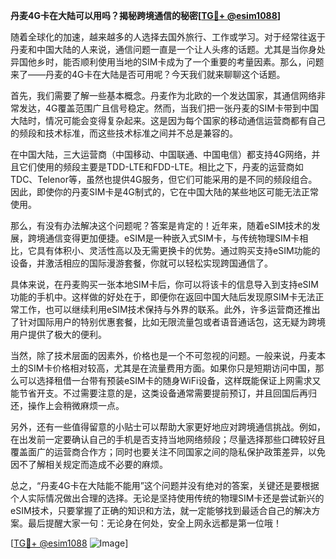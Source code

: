**丹麦4G卡在大陆可以用吗？揭秘跨境通信的秘密[[TG💪+ @esim1088](https://t.me/s/esim1088)]**

随着全球化的加速，越来越多的人选择去国外旅行、工作或学习。对于经常往返于丹麦和中国大陆的人来说，通信问题一直是一个让人头疼的话题。尤其是当你身处异国他乡时，能否顺利使用当地的SIM卡成为了一个重要的考量因素。那么，问题来了——丹麦的4G卡在大陆是否可用呢？今天我们就来聊聊这个话题。

首先，我们需要了解一些基本概念。丹麦作为北欧的一个发达国家，其通信网络非常发达，4G覆盖范围广且信号稳定。然而，当我们把一张丹麦的SIM卡带到中国大陆时，情况可能会变得复杂起来。这是因为每个国家的移动通信运营商都有自己的频段和技术标准，而这些技术标准之间并不总是兼容的。

在中国大陆，三大运营商（中国移动、中国联通、中国电信）都支持4G网络，并且它们使用的频段主要是TDD-LTE和FDD-LTE。相比之下，丹麦的运营商如TDC、Telenor等，虽然也提供4G服务，但它们可能采用的是不同的频段组合。因此，即使你的丹麦SIM卡是4G制式的，它在中国大陆的某些地区可能无法正常使用。

那么，有没有办法解决这个问题呢？答案是肯定的！近年来，随着eSIM技术的发展，跨境通信变得更加便捷。eSIM是一种嵌入式SIM卡，与传统物理SIM卡相比，它具有体积小、灵活性高以及无需更换卡的优势。通过购买支持eSIM功能的设备，并激活相应的国际漫游套餐，你就可以轻松实现跨国通信了。

具体来说，在丹麦购买一张本地SIM卡后，你可以将该卡的信息导入到支持eSIM功能的手机中。这样做的好处在于，即便你在返回中国大陆后发现原SIM卡无法正常工作，也可以继续利用eSIM技术保持与外界的联系。此外，许多运营商还推出了针对国际用户的特别优惠套餐，比如无限流量包或者语音通话包，这无疑为跨境用户提供了极大的便利。

当然，除了技术层面的因素外，价格也是一个不可忽视的问题。一般来说，丹麦本土的SIM卡价格相对较高，尤其是在流量费用方面。如果你只是短期访问中国，那么可以选择租借一台带有预装eSIM卡的随身WiFi设备，这样既能保证上网需求又能节省开支。不过需要注意的是，这类设备通常需要提前预订，并且回国后再归还，操作上会稍微麻烦一点。

另外，还有一些值得留意的小贴士可以帮助大家更好地应对跨境通信挑战。例如，在出发前一定要确认自己的手机是否支持当地网络频段；尽量选择那些口碑较好且覆盖面广的运营商合作方；同时也要关注不同国家之间的隐私保护政策差异，以免因不了解相关规定而造成不必要的麻烦。

总之，“丹麦4G卡在大陆能不能用”这个问题并没有绝对的答案，关键还是要根据个人实际情况做出合理的选择。无论是坚持使用传统的物理SIM卡还是尝试新兴的eSIM技术，只要掌握了正确的知识和方法，就一定能够找到最适合自己的解决方案。最后提醒大家一句：无论身在何处，安全上网永远都是第一位哦！

[[TG💪+ @esim1088](https://t.me/s/esim1088) ![Image](https://i.postimg.cc/4NQfJmqS/Snipaste-2025-05-13-00-14-12.png)]